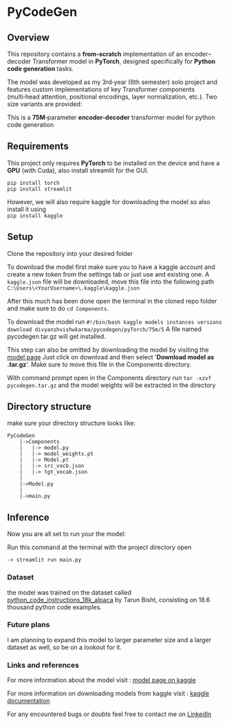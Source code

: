 # PyCodeGen

## Overview
This repository contains a **from‑scratch** implementation of an encoder–decoder Transformer model in **PyTorch**, designed specifically for **Python code generation** tasks. 

The model was developed as my 3rd‑year (6th semester) solo project and features custom implementations of key Transformer components (multi‑head attention, positional encodings, layer normalization, etc.). Two size variants are provided:

This is a **75M**‑parameter **encoder-decoder** transformer model for python code generation


## Requirements
This project only requires **PyTorch** to be installed on the device and have a **GPU** (with Cuda), also install streamlit for the GUI.

    pip install torch
    pip install streamlit

However, we will also require kaggle for downloading the model so also install it using   
`pip install kaggle`


## Setup

Clone the repository into your desired folder

To download the model first make sure you to have a kaggle account and create a new token from the settings tab or just use and existing one.
A `kaggle.json` file will be downloaded, move this file into the following path `C:\Users\<YourUsername>\.kaggle\kaggle.json
`

After this much has been done open the terminal in the cloned repo folder and make sure to do `cd Components`.

To download the model run 
    `#!/bin/bash kaggle models instances versions download divyanshvishwkarma/pycodegen/pyTorch/75m/5`
A file named pycodegen.tar.gz will get installed.


This step can also be omitted by downloading the model by visiting the [model page](https://www.kaggle.com/models/divyanshvishwkarma/pycodegen)
Just click on download and then select '**Download model as .tar.gz**'. Make sure to move this file in the Components directory.

With command prompt open in the Components directory run
 `tar -xzvf pycodegen.tar.gz` and the model weights will be extracted in the directory


## Directory structure


make sure your directory structure looks like:

    PyCodeGen
        |->Components
        |   |-> model.py
        |   |-> model_weights.pt
        |   |-> Model.pt
        |   |-> src_vocb.json
        |   |-> tgt_vocab.json
        |
        |->Model.py
        |
        |->main.py


## Inference

Now you are all set to run your the model:

Run this command at the terminal with the project directory open

    -> streamlit run main.py


### Dataset
the model was trained on the dataset called [python_code_instructions_18k_alpaca]((https://huggingface.co/datasets/iamtarun/python_code_instructions_18k_alpaca))
by Tarun Bisht, consisting on 18.6 thousand python code examples. 

### Future plans

I am planning to expand this model to larger parameter size and a larger dataset as well, so be on a lookout for it.



### Links and references

For more information about the model visit : [model page on kaggle](https://www.kaggle.com/models/divyanshvishwkarma/pycodegen)

For more information on downloading models from kaggle visit : [kaggle documentation](https://www.kaggle.com/docs/models#kagglehub-download)

For any encountered bugs or doubts feel free to contact me on [LinkedIn](https://in.linkedin.com/in/divyanshvishwkarma)

